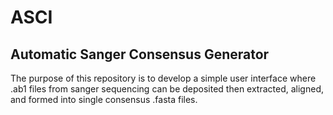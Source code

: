 # ASCI
## Automatic Sanger Consensus Generator

The purpose of this repository is to develop a simple user interface where .ab1 files from sanger sequencing can be deposited then extracted, aligned, and formed into single consensus .fasta files.
